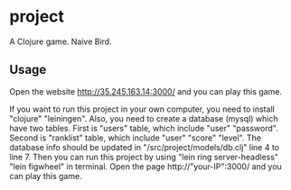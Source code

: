 ﻿# project

A Clojure game. Naive Bird.

## Usage

Open the website http://35.245.163.14:3000/ and you can play this game.

If you want to run this project in your own computer, you need to install "clojure" "leiningen". 
Also, you need to create a database (mysql) which have two tables.
First is "users" table, which include "user" "password".
Second is "ranklist" table, which include "user" "score" "level".
The database info should be updated in "/src/project/models/db.clj" line 4 to line 7.
Then you can run this project by using "lein ring server-headless" "lein figwheel" in terminal.
Open the page http://"your-IP":3000/ and you can play this game.
